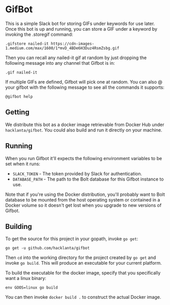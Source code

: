 # GifBot

This is a simple Slack bot for storing GIFs under keywords for use later. Once this bot is up and
running, you can store a GIF under a keyword by invoking the .storegif command:

```
.gifstore nailed-it https://cdn-images-1.medium.com/max/1600/1*mvD_4BDe6H3Duz4RsmZsbg.gif
```

Then you can recall any nailed-it gif at random by just dropping the following message into
any channel that Gifbot is in:

```
.gif nailed-it
```

If multiple GIFs are defined, Gifbot will pick one at random. You can also @ your gifbot with the following
message to see all the commands it supports:

```
@gifbot help
```

## Getting

We distribute this bot as a docker image retrievable from Docker Hub under `hacklanta/gifbot`. You
could also build and run it directly on your machine.

## Running

When you run Gifbot it'll expects the following environment variables to be set when it runs:

* `SLACK_TOKEN` - The token provided by Slack for authentication.
* `DATABASE_PATH` - The path to the Bolt database for this Gifbot instance to use.

Note that if you're using the Docker distribution, you'll probably want to Bolt database to be
mounted from the host operating system or contained in a Docker volume so it doesn't get lost when
you upgrade to new versions of Gifbot.

## Building

To get the source for this project in your gopath, invoke `go get`:

```
go get -u github.com/hacklanta/gifbot
```

Then `cd` into the working directory for the project created by `go get` and invoke `go build`.
This will produce an executable for your current platform.

To build the executable for the docker image, specify that you specifically want a linux binary:

```
env GOOS=linux go build
```

You can then invoke `docker build .` to construct the actual Docker image.
